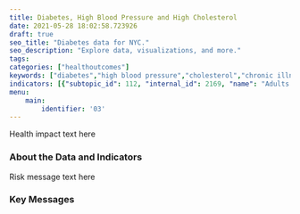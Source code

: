```yaml
---
title: Diabetes, High Blood Pressure and High Cholesterol
date: 2021-05-28 18:02:58.723926
draft: true
seo_title: "Diabetes data for NYC."
seo_description: "Explore data, visualizations, and more."
tags: 
categories: ["healthoutcomes"]
keywords: ["diabetes","high blood pressure","cholesterol","chronic illness"]
indicators: [{"subtopic_id": 112, "internal_id": 2169, "name": "Adults with Diabetes", "URL": "https://a816-dohbesp.nyc.gov/IndicatorPublic/VisualizationData.aspx?id=2169,719b87,112,Summarize"}, {"subtopic_id": 112, "internal_id": 2170, "name": "Adults with High Blood Pressure", "URL": "https://a816-dohbesp.nyc.gov/IndicatorPublic/VisualizationData.aspx?id=2170,719b87,112,Summarize"}, {"subtopic_id": 112, "internal_id": 2171, "name": "Adults with High Cholesterol", "URL": "https://a816-dohbesp.nyc.gov/IndicatorPublic/VisualizationData.aspx?id=2171,719b87,112,Summarize"}]
menu:
    main:
        identifier: '03'
---
```


Health impact text here

### About the Data and Indicators

Risk message text here

### Key Messages




